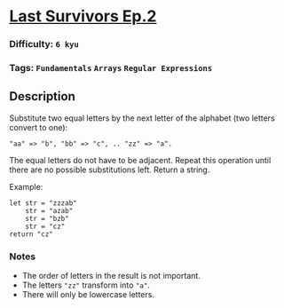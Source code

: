 # [Last Survivors Ep.2](https://www.codewars.com/kata/60a1aac7d5a5fc0046c89651)

### Difficulty: `6 kyu`

### Tags: `Fundamentals` `Arrays` `Regular Expressions`

## Description

Substitute two equal letters by the next letter of the alphabet (two letters convert to one):

```
"aa" => "b", "bb" => "c", .. "zz" => "a".
```

The equal letters do not have to be adjacent.
Repeat this operation until there are no possible substitutions left.
Return a string.

Example:

```
let str = "zzzab"
    str = "azab"
    str = "bzb"
    str = "cz"
return "cz"
```

### Notes
- The order of letters in the result is not important.
- The letters `"zz"` transform into `"a"`.
- There will only be lowercase letters.
